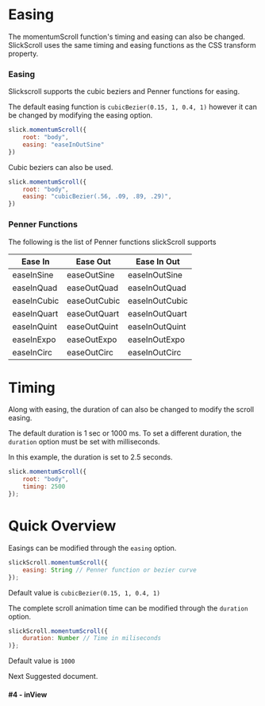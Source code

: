 # Easing
The momentumScroll function's timing and easing can also be changed. SlickScroll uses the same timing and easing functions as the CSS transform property.

### Easing

Slickscroll supports the cubic beziers and Penner functions for easing.

The default easing function is `cubicBezier(0.15, 1, 0.4, 1)` however it can be changed by modifying the easing option.

```javascript
slick.momentumScroll({
    root: "body",
    easing: "easeInOutSine"
})
```

Cubic beziers can also be used.
```javascript
slick.momentumScroll({
    root: "body",
    easing: "cubicBezier(.56, .09, .89, .29)",
})
```

### Penner Functions

The following is the list of Penner functions slickScroll supports

Ease In | Ease Out | Ease In Out
| - | - | - |
easeInSine | easeOutSine | easeInOutSine
easeInQuad | easeOutQuad | easeInOutQuad
easeInCubic | easeOutCubic | easeInOutCubic
easeInQuart | easeOutQuart | easeInOutQuart
easeInQuint | easeOutQuint | easeInOutQuint
easeInExpo | easeOutExpo | easeInOutExpo
easeInCirc | easeOutCirc | easeInOutCirc


# Timing

Along with easing, the duration of can also be changed to modify the scroll easing. 

The default duration is 1 sec or 1000 ms. To set a different duration, the `duration` option must be set with milliseconds.

In this example, the duration is set to 2.5 seconds.
```javascript
slick.momentumScroll({
    root: "body",
    timing: 2500
});
```


# Quick Overview

Easings can be modified through the `easing` option. 

```javascript
slickScroll.momentumScroll({
    easing: String // Penner function or bezier curve
});
```
Default value is `cubicBezier(0.15, 1, 0.4, 1)`

The complete scroll animation time can be modified through the `duration` option. 

```javascript
slickScroll.momentumScroll({
    duration: Number // Time in miliseconds
)};
```
Default value is `1000`

Next Suggested document.
#### **#4 - inView**
